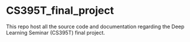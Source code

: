 # CS395T_final_project
This repo host all the source code and documentation regarding the Deep Learning Seminar (CS395T) final project.
